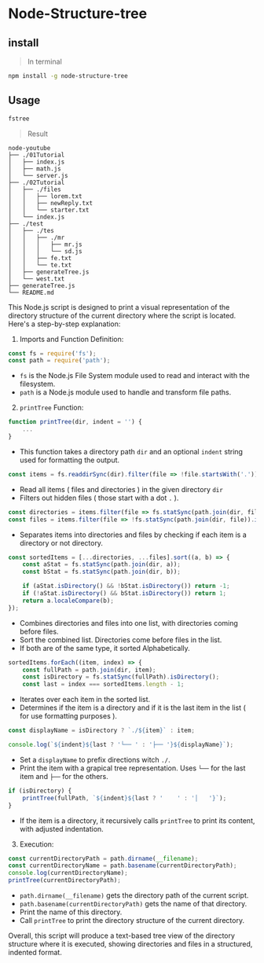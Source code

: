 # Node-Structure-tree  

## install  
> In terminal  
```bash
npm install -g node-structure-tree
```  

## Usage  
```bash
fstree
```  

> Result  

```plaintext
node-youtube
├── ./01Tutorial
│   ├── index.js
│   ├── math.js
│   └── server.js
├── ./02Tutorial
│   ├── ./files
│   │   ├── lorem.txt
│   │   ├── newReply.txt
│   │   └── starter.txt
│   └── index.js
├── ./test
│   ├── ./tes
│   │   ├── ./mr
│   │   │   ├── mr.js
│   │   │   └── sd.js
│   │   ├── fe.txt
│   │   └── te.txt
│   ├── generateTree.js
│   └── west.txt
├── generateTree.js
└── README.md
```


This Node.js script is designed to print a visual representation of the directory structure of the current directory where the script is located. Here's a step-by-step explanation:  

1. Imports and Function Definition:  
```js
const fs = require('fs');
const path = require('path');
```  

- `fs` is the Node.js File System module used to read and interact with the filesystem.  
- `path` is a Node.js module used to handle and transform file paths.  

2. `printTree` Function:  
```js
function printTree(dir, indent = '') {
    ...
}
```  

- This function takes a directory path `dir` and an optional `indent` string used for formatting the output.  

```js
const items = fs.readdirSync(dir).filter(file => !file.startsWith('.'));
```  

- Read all items ( files and directories ) in the given directory `dir`  
- Filters out hidden files ( those start with a dot `.` ).  

```js
const directories = items.filter(file => fs.statSync(path.join(dir, file)).isDirectory());
const files = items.filter(file => !fs.statSync(path.join(dir, file)).isDirectory());
```  

- Separates items into directories and files by checking if each item is a directory or not directory.  

```js
const sortedItems = [...directories, ...files].sort((a, b) => {
    const aStat = fs.statSync(path.join(dir, a));
    const bStat = fs.statSync(path.join(dir, b));

    if (aStat.isDirectory() && !bStat.isDirectory()) return -1;
    if (!aStat.isDirectory() && bStat.isDirectory()) return 1;
    return a.localeCompare(b);
});
```   

- Combines directories and files into one list, with directories coming before files.  
- Sort the combined list. Directories come before files in the list.  
- If both are of the same type, it sorted Alphabetically.  

```js
sortedItems.forEach((item, index) => {
    const fullPath = path.join(dir, item);
    const isDirectory = fs.statSync(fullPath).isDirectory();
    const last = index === sortedItems.length - 1;
```  

- Iterates over each item in the sorted list.
- Determines if the item is a directory and if it is the last item in the list ( for use formatting purposes ).  

```js
const displayName = isDirectory ? `./${item}` : item;

console.log(`${indent}${last ? '└── ' : '├── '}${displayName}`);
```  

- Set a `displayName` to prefix directions witch `./`.  
- Print the item with a grapical tree representation. Uses `└──` for the last item and `├──` for the others.  

```js
if (isDirectory) {
    printTree(fullPath, `${indent}${last ? '    ' : '│   '}`);
}
```  

- If the item is a directory, it recursively calls `printTree` to print its content, with adjusted indentation.  

3. Execution:  

```js
const currentDirectoryPath = path.dirname(__filename);
const currentDirectoryName = path.basename(currentDirectoryPath);
console.log(currentDirectoryName);
printTree(currentDirectoryPath);
```  

- `path.dirname(__filename)` gets the directory path of the current script.  
- `path.basename(currentDirectoryPath)` gets the name of that directory.  
- Print the name of this directory.  
- Call `printTree` to print the directory structure of the current directory.  

Overall, this script will produce a text-based tree view of the directory structure where it is executed, showing directories and files in a structured, indented format.  



